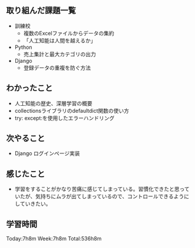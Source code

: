 ## 取り組んだ課題一覧
- 訓練校
    - 複数のExcelファイルからデータの集約
    - 「人工知能は人間を越えるか」
- Python
    - 売上集計と最大カテゴリの出力
- Django
    - 登録データの重複を防ぐ方法
## わかったこと
- 人工知能の歴史、深層学習の概要
- collectionsライブラリのdefaultdict関数の使い方
- try: except:を使用したエラーハンドリング
## 次やること
- Django ログインページ実装
## 感じたこと
- 学習をすることがかなり苦痛に感じてしまっている。習慣化できたと思っていたが、気持ちにムラが出てしまっているので、コントロールできるようにしていきたい。
## 学習時間
Today:7h8m Week:7h8m Total:536h8m